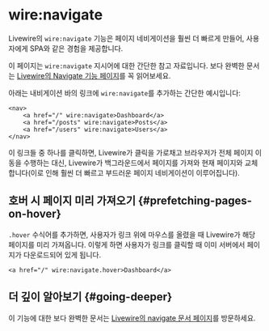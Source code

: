# wire:navigate
Livewire의 `wire:navigate` 기능은 페이지 네비게이션을 훨씬 더 빠르게 만들어, 사용자에게 SPA와 같은 경험을 제공합니다.

이 페이지는 `wire:navigate` 지시어에 대한 간단한 참고 자료입니다. 보다 완벽한 문서는 [Livewire의 Navigate 기능 페이지](/livewire/3.x/navigate)를 꼭 읽어보세요.

아래는 내비게이션 바의 링크에 `wire:navigate`를 추가하는 간단한 예시입니다:

```blade
<nav>
    <a href="/" wire:navigate>Dashboard</a>
    <a href="/posts" wire:navigate>Posts</a>
    <a href="/users" wire:navigate>Users</a>
</nav>
```

이 링크들 중 하나를 클릭하면, Livewire가 클릭을 가로채고 브라우저가 전체 페이지 이동을 수행하는 대신, Livewire가 백그라운드에서 페이지를 가져와 현재 페이지와 교체합니다(이로 인해 훨씬 더 빠르고 부드러운 페이지 네비게이션이 이루어집니다).

## 호버 시 페이지 미리 가져오기 {#prefetching-pages-on-hover}

`.hover` 수식어를 추가하면, 사용자가 링크 위에 마우스를 올렸을 때 Livewire가 해당 페이지를 미리 가져옵니다. 이렇게 하면 사용자가 링크를 클릭할 때 이미 서버에서 페이지가 다운로드되어 있게 됩니다.

```blade
<a href="/" wire:navigate.hover>Dashboard</a>
```

## 더 깊이 알아보기 {#going-deeper}

이 기능에 대한 보다 완벽한 문서는 [Livewire의 navigate 문서 페이지](/livewire/3.x/navigate)를 방문하세요.
